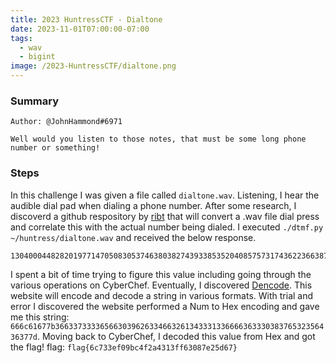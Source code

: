 ```yaml
---
title: 2023 HuntressCTF - Dialtone
date: 2023-11-01T07:00:00-07:00
tags:
  - wav
  - bigint
image: /2023-HuntressCTF/dialtone.png
---
```


### Summary
```
Author: @JohnHammond#6971

Well would you listen to those notes, that must be some long phone number or something!

```

### Steps

In this challenge I was given a file called ```dialtone.wav```.  Listening, I hear the audible dial pad when dialing a phone number.  After some research, I discoverd a github respository by [ribt](https://github.com/ribt/dtmf-decoder) that will convert a .wav file dial press and correlate this with the actual number being dialed. I executed ```./dtmf.py ~/huntress/dialtone.wav``` and received the below response. 
```
13040004482820197714705083053746380382743933853520408575731743622366387462228661894777288573
```

I spent a bit of time trying to figure this value including going through the various operations on CyberChef.  Eventually, I discovered [Dencode](https://dencode.com/en/).  This website will encode and decode a string in various formats.  With trial and error I discovered the website performed a Num to Hex encoding and gave me this string: ```666c61677b36633733336566303962633466326134333133666636333038376532356436377d```.  Moving back to CyberChef, I decoded this value from Hex and got the flag!
flag: ```flag{6c733ef09bc4f2a4313ff63087e25d67}```